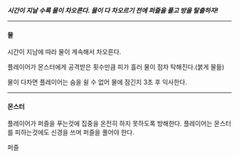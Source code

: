 _**시간이 지날 수록 물이 차오른다. 물이 다 차오르기 전에 퍼즐을 풀고 방을 탈출하자!**_

---
#### 물
시간이 지남에 따라 물이 계속해서 차오른다.

플레이어가 몬스터에게 공격받은 횟수만큼 피가 흘러 물이 점차 탁해진다.(붉게 물듦)

물이 다차면 플레이어는 숨을 쉴 수 없어 물에 잠긴지 3초 후 익사한다.

---
#### 몬스터
플레이어가 퍼즐을 푸는것에 집중을 온전히 하지 못하도록 방해한다.
플레이어는 몬스터를 피하는것에도 신경을 쓰며 퍼즐을 풀어야 한다.

퍼즐
